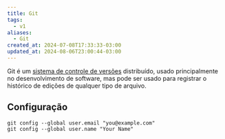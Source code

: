 ```yaml
---
title: Git
tags:
  - v1
aliases:
  - Git
created_at: 2024-07-08T17:33:33-03:00
updated_at: 2024-08-06T23:00:44-03:00
---
```


Git é um [sistema de controle de versões](../../../ideias/2024/07/08/Sistema_de_controle_de_versoes.md) distribuído, usado principalmente no desenvolvimento de software, mas pode ser usado para registrar o histórico de edições de qualquer tipo de arquivo.

## Configuração

```shell
git config --global user.email "you@example.com"
git config --global user.name "Your Name"
```
